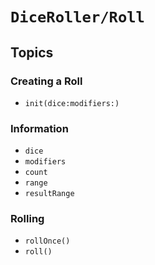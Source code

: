 # ``DiceRoller/Roll``

## Topics

### Creating a Roll

- ``init(dice:modifiers:)``

### Information

- ``dice``
- ``modifiers``
- ``count``
- ``range``
- ``resultRange``

### Rolling

- ``rollOnce()``
- ``roll()``
